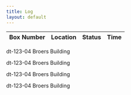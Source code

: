 ```yaml
---
title: Log
layout: default
---
```

|Box Number | Location | Status | Time |
|-----------|----------|--------|------|
dt-123-04	Broers Building 

dt-123-04	Broers Building 

dt-123-04	Broers Building 

dt-123-04	Broers Building 

